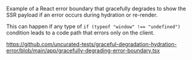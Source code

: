 Example of a React error boundary that gracefully degrades to show the SSR payload if an error occurs during hydration or re-render.

This can happen if any type of `if (typeof "window" !== "undefined")` condition leads to a code path that errors only on the client.

https://github.com/uncurated-tests/graceful-degradation-hydration-error/blob/main/app/gracefully-degrading-error-boundary.tsx

